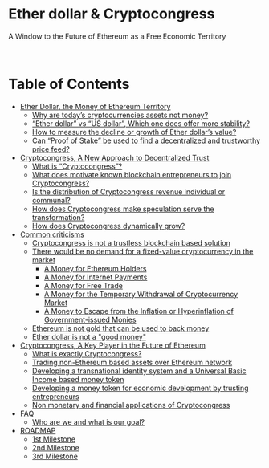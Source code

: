 # Ether dollar & Cryptocongress

A Window to the Future of Ethereum as a Free Economic Territory

&nbsp;

Table of Contents
=================

   * [Ether Dollar, the Money of Ethereum Territory](https://github.com/cryptocongress/documents/wiki#ether-dollar-the-money-of-ethereum-territory)
      * [Why are today’s cryptocurrencies  assets not money?](https://github.com/cryptocongress/documents/wiki#why-are-todays-cryptocurrencies--assets-not-money)
      * [“Ether dollar” vs “US dollar”, Which one does offer more stability?](https://github.com/cryptocongress/documents/wiki#ether-dollar-vs-us-dollar-which-one-does-offer-more-stability)
      * [How to measure the decline or growth of Ether dollar’s value?](https://github.com/cryptocongress/documents/wiki#how-to-measure-the-decline-or-growth-of-ether-dollars-value)
      * [Can “Proof of Stake” be used to find a decentralized and trustworthy price feed?](https://github.com/cryptocongress/documents/wiki#can-proof-of-stake-be-used-to-find-a-decentralized-and-trustworthy-price-feed)
   * [Cryptocongress, A New Approach to Decentralized Trust](https://github.com/cryptocongress/documents/wiki#cryptocongress-a-new-approach-to-decentralized-trust)
      * [What is “Cryptocongress”?](https://github.com/cryptocongress/documents/wiki#what-is-cryptocongress)
      * [What does motivate known blockchain entrepreneurs to join Cryptocongress?](https://github.com/cryptocongress/documents/wiki#what-does-motivate-known-blockchain-entrepreneurs-to-join-cryptocongress)
      * [Is the distribution of Cryptocongress revenue individual or communal?](https://github.com/cryptocongress/documents/wiki#is-the-distribution-of-cryptocongress-revenue-individual-or-communal)
      * [How does Cryptocongress make speculation serve the transformation?](https://github.com/cryptocongress/documents/wiki#how-does-cryptocongress-make-speculation-serve-the-transformation)
      * [How does Cryptocongress dynamically grow?](https://github.com/cryptocongress/documents/wiki#how-does-cryptocongress-dynamically-grow)
   * [Common criticisms](https://github.com/cryptocongress/documents/wiki#common-criticisms)
      * [Cryptocongress is not a trustless blockchain based solution](https://github.com/cryptocongress/documents/wiki#cryptocongress-is-not-a-trustless-blockchain-based-solution)
      * [There would be no demand for a fixed-value cryptocurrency in the market](https://github.com/cryptocongress/documents/wiki#there-would-be-no-demand-for-a-fixed-value-cryptocurrency-in-the-market)
         * [A Money for Ethereum Holders](https://github.com/cryptocongress/documents/wiki#a-money-for-ethereum-holders)
         * [A Money for Internet Payments](https://github.com/cryptocongress/documents/wiki#a-money-for-internet-payments)
         * [A Money for Free Trade](https://github.com/cryptocongress/documents/wiki#a-money-for-free-trade)
         * [A Money for the Temporary Withdrawal of Cryptocurrency Market](https://github.com/cryptocongress/documents/wiki#a-money-for-the-temporary-withdrawal-of-cryptocurrency-market)
         * [A Money to Escape from the Inflation or Hyperinflation of Government-issued Monies](https://github.com/cryptocongress/documents/wiki#a-money-to-escape-from-the-inflation-or-hyperinflation-of-government-issued-monies)
      * [Ethereum is not gold that can be used to back money](https://github.com/cryptocongress/documents/wiki#ethereum-is-not-gold-that-can-be-used-to-back-money)
      * [Ether dollar is not a "good money"](https://github.com/cryptocongress/documents/wiki#ether-dollar-is-not-a-good-money)
   * [Cryptocongress, A Key Player in the Future of Ethereum](https://github.com/cryptocongress/documents/wiki#cryptocongress-a-key-player-in-the-future-of-ethereum)
      * [What is exactly Cryptocongress?](https://github.com/cryptocongress/documents/wiki#what-is-exactly-cryptocongress)
      * [Trading non-Ethereum based assets over Ethereum network](https://github.com/cryptocongress/documents/wiki#trading-non-ethereum-based-assets-over-ethereum-network)
      * [Developing a transnational identity system and a Universal Basic Income based money token](https://github.com/cryptocongress/documents/wiki#developing-a-transnational-identity-system-and-a-universal-basic-income-based-money-token)
      * [Developing a money token for economic development by trusting entrepreneurs](https://github.com/cryptocongress/documents/wiki#developing-a-money-token-for-economic-development-by-trusting-entrepreneurs)
      * [Non monetary and financial applications of Cryptocongress](https://github.com/cryptocongress/documents/wiki#non-monetary-and-financial-applications-of-cryptocongress)
   * [FAQ](https://github.com/cryptocongress/documents/wiki#faq)
      * [Who are we and what is our goal?](https://github.com/cryptocongress/documents/wiki#who-are-we-and-what-is-our-goal)
   * [ROADMAP](https://github.com/cryptocongress/documents/wiki#roadmap)
      * [1st Milestone](https://github.com/cryptocongress/documents/wiki#1st-milestone)
      * [2nd Milestone](https://github.com/cryptocongress/documents/wiki#2nd-milestone)
      * [3rd Milestone](https://github.com/cryptocongress/documents/wiki#3rd-milestone)

